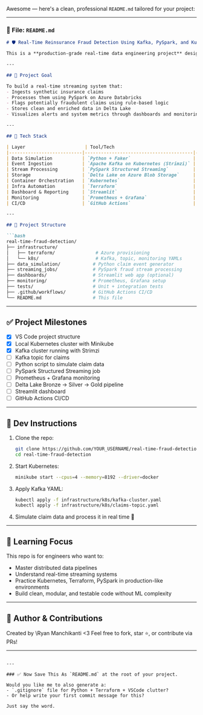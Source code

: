 Awesome — here's a clean, professional `README.md` tailored for your project:

---

### 📄 File: `README.md`

````markdown
# 🛡 Real-Time Reinsurance Fraud Detection Using Kafka, PySpark, and Kubernetes

This is a **production-grade real-time data engineering project** designed to detect suspicious reinsurance claims using a **fully automated, modular, and observable pipeline** — all without machine learning.

---

## 🎯 Project Goal

To build a real-time streaming system that:
- Ingests synthetic insurance claims
- Processes them using PySpark on Azure Databricks
- Flags potentially fraudulent claims using rule-based logic
- Stores clean and enriched data in Delta Lake
- Visualizes alerts and system metrics through dashboards and monitoring

---

## 🧱 Tech Stack

| Layer                      | Tool/Tech                              | Purpose                                         |
|---------------------------|----------------------------------------|------------------------------------------------|
| Data Simulation           | `Python + Faker`                       | Generate fake claim data                       |
| Event Ingestion           | `Apache Kafka on Kubernetes (Strimzi)` | Real-time data pipeline                        |
| Stream Processing         | `PySpark Structured Streaming`         | Transform and flag fraud in streaming data     |
| Storage                   | `Delta Lake on Azure Blob Storage`     | Layered storage: Bronze → Silver → Gold        |
| Container Orchestration   | `Kubernetes`                           | Run Kafka, Redis, Streamlit, etc.              |
| Infra Automation          | `Terraform`                            | Provision Azure services reproducibly          |
| Dashboard & Reporting     | `Streamlit`                            | Web dashboard for live fraud alerts            |
| Monitoring                | `Prometheus + Grafana`                 | System health and metric dashboards            |
| CI/CD                     | `GitHub Actions`                       | Automate testing, deployment, and validation   |

---

## 📁 Project Structure

```bash
real-time-fraud-detection/
├── infrastructure/
│   ├── terraform/               # Azure provisioning
│   └── k8s/                     # Kafka, topic, monitoring YAMLs
├── data_simulation/            # Python claim event generator
├── streaming_jobs/             # PySpark fraud stream processing
├── dashboards/                 # Streamlit web app (optional)
├── monitoring/                 # Prometheus, Grafana setup
├── tests/                      # Unit + integration tests
├── .github/workflows/          # GitHub Actions CI/CD
└── README.md                   # This file
````

---

## ✅ Project Milestones

* [x] VS Code project structure
* [x] Local Kubernetes cluster with Minikube
* [x] Kafka cluster running with Strimzi
* [ ] Kafka topic for claims
* [ ] Python script to simulate claim data
* [ ] PySpark Structured Streaming job
* [ ] Prometheus + Grafana monitoring
* [ ] Delta Lake Bronze → Silver → Gold pipeline
* [ ] Streamlit dashboard
* [ ] GitHub Actions CI/CD

---

## 🧪 Dev Instructions

1. Clone the repo:

   ```bash
   git clone https://github.com/YOUR_USERNAME/real-time-fraud-detection.git
   cd real-time-fraud-detection
   ```

2. Start Kubernetes:

   ```bash
   minikube start --cpus=4 --memory=8192 --driver=docker
   ```

3. Apply Kafka YAML:

   ```bash
   kubectl apply -f infrastructure/k8s/kafka-cluster.yaml
   kubectl apply -f infrastructure/k8s/claims-topic.yaml
   ```

4. Simulate claim data and process it in real time 🚀

---

## 🧠 Learning Focus

This repo is for engineers who want to:

* Master distributed data pipelines
* Understand real-time streaming systems
* Practice Kubernetes, Terraform, PySpark in production-like environments
* Build clean, modular, and testable code without ML complexity

---

## 📌 Author & Contributions

Created by \Ryan Manchikanti <3
Feel free to fork, star ⭐️, or contribute via PRs!

---

```

---

### ✅ Now Save This As `README.md` at the root of your project.

Would you like me to also generate a:
- `.gitignore` file for Python + Terraform + VSCode clutter?
- Or help write your first commit message for this?

Just say the word.
```
